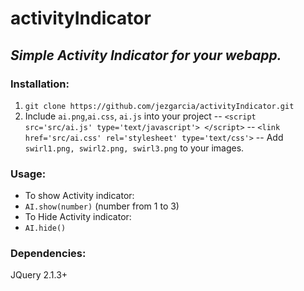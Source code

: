 # activityIndicator
## _Simple Activity Indicator for your webapp._

### Installation:
  1. `git clone https://github.com/jezgarcia/activityIndicator.git`
  2. Include `ai.png`,`ai.css`, `ai.js` into your project
    -- `<script src='src/ai.js' type='text/javascript'> </script>`
    -- `<link href='src/ai.css' rel='stylesheet' type='text/css'>`
    -- Add `swirl1.png, swirl2.png, swirl3.png` to your images.

### Usage:
  - To show Activity indicator:
  -   ``AI.show(number)`` (number from 1 to 3)
  - To Hide Activity indicator:
  -   ``AI.hide()``

### Dependencies:
  JQuery 2.1.3+
